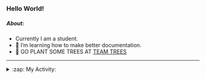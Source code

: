 ### Hello World!

##### About:
- Currently I am a student.
- 🌱 I’m learning how to make better documentation.
- 🌱 GO PLANT SOME TREES AT [TEAM TREES](https://teamtrees.org/)

---
<details>
  <summary>:zap: My Activity:</summary>
  
<!--START_SECTION:waka-->
![Code Time](http://img.shields.io/badge/Code%20Time-1%2C075%20hrs%2039%20mins-blue)

**I'm a Night 🦉** 

```text
🌞 Morning                1636 commits        ███░░░░░░░░░░░░░░░░░░░░░░   10.08 % 
🌆 Daytime                5170 commits        ████████░░░░░░░░░░░░░░░░░   31.85 % 
🌃 Evening                4789 commits        ███████░░░░░░░░░░░░░░░░░░   29.51 % 
🌙 Night                  4635 commits        ███████░░░░░░░░░░░░░░░░░░   28.56 % 
```
📅 **I'm Most Productive on Wednesday** 

```text
Monday                   2368 commits        ████░░░░░░░░░░░░░░░░░░░░░   14.59 % 
Tuesday                  2008 commits        ███░░░░░░░░░░░░░░░░░░░░░░   12.37 % 
Wednesday                3732 commits        ██████░░░░░░░░░░░░░░░░░░░   22.99 % 
Thursday                 2302 commits        ████░░░░░░░░░░░░░░░░░░░░░   14.18 % 
Friday                   1604 commits        ██░░░░░░░░░░░░░░░░░░░░░░░   09.88 % 
Saturday                 1475 commits        ██░░░░░░░░░░░░░░░░░░░░░░░   09.09 % 
Sunday                   2741 commits        ████░░░░░░░░░░░░░░░░░░░░░   16.89 % 
```


📊 **This Week I Spent My Time On** 

```text
🔥 Editors: 
VS Code                  4 hrs 29 mins       █████████████████████████   100.00 % 

🐱‍💻 Projects: 
CSF22                    2 hrs 21 mins       █████████████░░░░░░░░░░░░   52.51 % 
praise                   2 hrs 8 mins        ████████████░░░░░░░░░░░░░   47.49 % 
```


 Last Updated on 24/03/2023 14:08:01 UTC
<!--END_SECTION:waka-->
</details>
